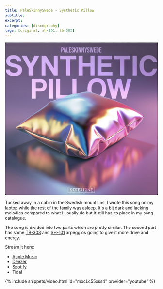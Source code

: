 ```yaml
---
title: PaleSkinnySwede - Synthetic Pillow
subtitle: 
excerpt: 
categories: [discography]
tags: [original, sh-101, tb-303]
---
```


![PaleSkinnySwede - Synthetic Pillow](/assets/images/discography/PaleSkinnySwede-Synthetic_Pillow/PaleSkinnySwede_-_Synthetic_Pillow.jpg)

Tucked away in a cabin in the Swedish mountains, I wrote this song on my laptop while the rest of the family was asleep. It's a bit dark and lacking melodies compared to what I usually do but it still has its place in my song catalogue.

The song is divided into two parts which are pretty similar. The second part has some [TB-303]() and [SH-101]() arpeggios going to give it more drive and energy.

Stream it here:
- [Apple Music](music.apple.com/se/album/synthetic-pillow-single/1738576924)
- [Deezer](deezer.com/en/album/566179511)
- [Spotify](open.spotify.com/track/2cIYcrS65upUY9wIlCALWV?si=ccdb43bbcf854524)
- [Tidal](https://tidal.com/browse/album/354954696)

{% include snippets/video.html id="mbcLc55xss4" provider="youtube" %}
